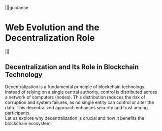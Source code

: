 |||guidance
# Web Evolution and the Decentralization Role

|||


## Decentralization and Its Role in Blockchain Technology

Decentralization is a fundamental principle of blockchain technology. Instead of relying on a single central authority, control is distributed across a network of computers (nodes). This distribution reduces the risk of corruption and system failures, as no single entity can control or alter the data. This decentralized approach enhances security and trust among participants.  
Let us explore why decentralization is crucial and how it benefits the blockchain ecosystem.

